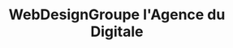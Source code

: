 ---
title: WebDesignGroupe l'Agence du Digitale
menu: Portfolio
onpage_menu: true
body_classes: "modular header-image fullwidth"

content:
    items: '@self.modular'
    order:
         custom:
            - _callout
            - _projet1
            - _projet2
            - _contact
            
---